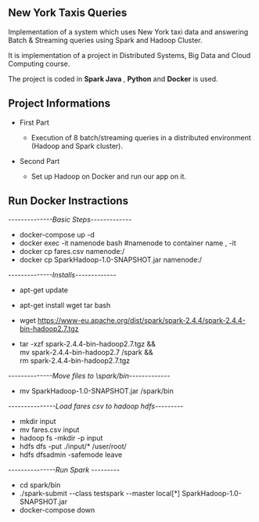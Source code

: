 ## New York Taxis Queries

Implementation of a system which uses New York taxi data and answering Batch &amp; Streaming queries using Spark and Hadoop Cluster.

It is implementation of a project in Distributed Systems, Big Data and Cloud Computing course.

The project is coded in **Spark Java** , **Python** and **Docker** is used.

## Project Informations 

* First Part
   * Execution of 8 batch/streaming queries in a distributed environment (Hadoop and Spark cluster).
   
* Second Part 
   * Set up Hadoop on Docker and run our app on it.
  
## Run Docker Instractions
_--------------Basic Steps-------------_
 
 - docker-compose up -d
 - docker exec -it namenode bash #namenode to container name , -it 
 - docker cp fares.csv namenode:/
 - docker cp SparkHadoop-1.0-SNAPSHOT.jar namenode:/ 

_--------------Installs-------------_
  
 - apt-get update 
 - apt-get install wget tar bash
 - wget https://www-eu.apache.org/dist/spark/spark-2.4.4/spark-2.4.4-bin-hadoop2.7.tgz 

 - tar -xzf spark-2.4.4-bin-hadoop2.7.tgz && \
     mv spark-2.4.4-bin-hadoop2.7 /spark && \
     rm spark-2.4.4-bin-hadoop2.7.tgz    
    
_--------------Move files to \spark/bin-------------_

 - mv SparkHadoop-1.0-SNAPSHOT.jar /spark/bin

_---------------Load fares csv to hadoop hdfs---------_

 - mkdir input
 - mv fares.csv input
 - hadoop fs -mkdir -p input
 - hdfs dfs -put ./input/* /user/root/
 - hdfs dfsadmin -safemode leave

_---------------Run Spark ---------_

 - cd spark/bin
 - ./spark-submit --class testspark --master local[*] SparkHadoop-1.0-SNAPSHOT.jar
 - docker-compose down
    
 


